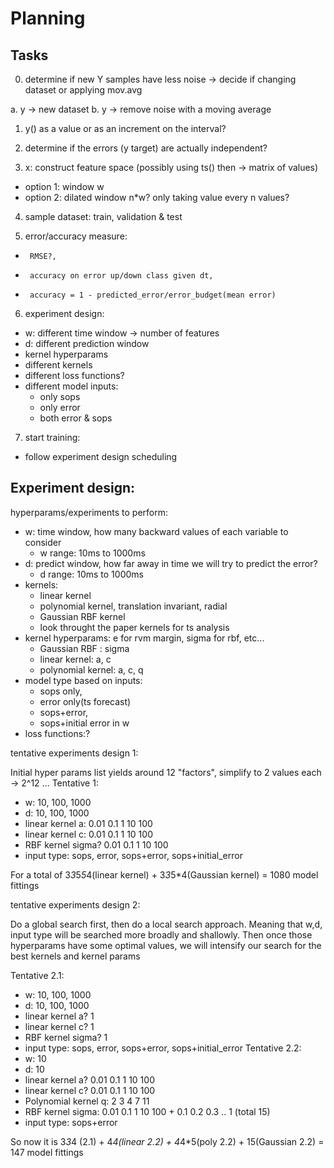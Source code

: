 # Planning

## Tasks

0. determine if new Y samples have less noise -> decide if changing dataset or applying mov.avg

  a. y -> new dataset
  b. y -> remove noise with a moving average

1. y() as a value or as an increment on the interval?
2. determine if the errors (y target) are actually independent?

3. x: construct feature space (possibly using ts() then -> matrix of values)
  * option 1:  window w
  * option 2: dilated window n*w? only taking value every n values?


4. sample dataset: train, validation & test

5. error/accuracy measure: 
  *      RMSE?, 
  *      accuracy on error up/down class given dt,
  *      accuracy = 1 - predicted_error/error_budget(mean error)  

6. experiment design: 
  - w: different time window -> number of features
  - d: different prediction window
  - kernel hyperparams
  - different kernels
  - different loss functions?
  - different model inputs: 
    - only sops
    - only error
    - both error & sops

7. start training:
  - follow experiment design scheduling


## Experiment design:

hyperparams/experiments to perform:

* w: time window, how many backward values of each variable to consider
  * w range: 10ms to 1000ms
* d: predict window, how far away in time we will try to predict the error?
  * d range: 10ms to 1000ms
* kernels: 
  * linear kernel
  * polynomial kernel, translation invariant, radial
  * Gaussian RBF kernel
  * look throught the paper kernels for ts analysis
* kernel hyperparams: e for rvm margin, sigma for rbf, etc...
  * Gaussian RBF : sigma 
  * linear kernel: a, c
  * polynomial kernel: a, c, q
* model type based on inputs: 
  * sops only,
  * error only(ts forecast) 
  * sops+error, 
  * sops+initial error in w
* loss functions:?

tentative experiments design 1:

Initial hyper params list yields around 12 "factors", simplify to 2 values each -> 2^12 ...
Tentative 1:
  * w: 10, 100, 1000
  * d: 10, 100, 1000
  * linear kernel a:  0.01 0.1 1 10 100
  * linear kernel c:  0.01 0.1 1 10 100
  * RBF kernel sigma? 0.01 0.1 1 10 100
  * input type: sops, error, sops+error, sops+initial_error

For a total of 3*3*5*5*4(linear kernel) + 3*3*5*4(Gaussian kernel) = 1080 model fittings 

tentative experiments design 2:

Do a global search first, then do a local search approach. Meaning that w,d, input type will be searched more broadly and shallowly. Then once those hyperparams have some optimal values, we will intensify our search for the best kernels and kernel params

Tentative 2.1:
  * w: 10, 100, 1000
  * d: 10, 100, 1000
  * linear kernel a?  1
  * linear kernel c?  1
  * RBF kernel sigma? 1
  * input type: sops, error, sops+error, sops+initial_error
Tentative 2.2:
  * w: 10
  * d: 10
  * linear kernel a?  0.01 0.1 1 10 100
  * linear kernel c?  0.01 0.1 1 10 100
  * Polynomial kernel q: 2 3 4 7 11
  * RBF kernel sigma: 0.01 0.1 1 10 100 + 0.1 0.2 0.3 .. 1 (total 15)
  * input type: sops+error 

So now it is 3*3*4 (2.1) + 4*4(linear 2.2) + 4*4*5(poly 2.2) + 15(Gaussian 2.2) = 147 model fittings